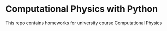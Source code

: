 # Computational Physics with Python

This repo contains homeworks for university course Computational Physics